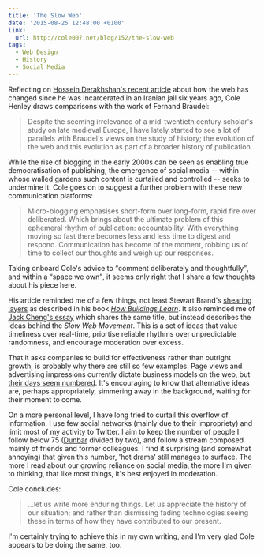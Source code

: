 ```yaml
---
title: 'The Slow Web'
date: '2015-08-25 12:48:00 +0100'
link:
  url: http://cole007.net/blog/152/the-slow-web
tags:
  - Web Design
  - History
  - Social Media
---
```

Reflecting on [Hossein Derakhshan's recent article][1] about how the web has changed since he was incarcerated in an Iranian jail six years ago, Cole Henley draws comparisons with the work of Fernand Braudel:

> Despite the seeming irrelevance of a mid-twentieth century scholar's study on late medieval Europe, I have lately started to see a lot of parallels with Braudel's views on the study of history; the evolution of the web and this evolution as part of a broader history of publication.

While the rise of blogging in the early 2000s can be seen as enabling true democratisation of publishing, the emergence of social media -- within whose walled gardens such content is curtailed and controlled -- seeks to undermine it. Cole goes on to suggest a further problem with these new communication platforms:

> Micro-blogging emphasises short-form over long-form, rapid fire over deliberated. Which brings about the ultimate problem of this ephemeral rhythm of publication: accountability. With everything moving so fast there becomes less and less time to digest and respond. Communication has become of the moment, robbing us of time to collect our thoughts and weigh up our responses.

Taking onboard Cole's advice to <q>comment deliberately and thoughtfully</q>, and within a <q>space we own</q>, it seems only right that I share a few thoughts about his piece here.

His article reminded me of a few things, not least Stewart Brand's [shearing layers][2] as described in his book [<cite>How Buildings Learn</cite>][3]. It also reminded me of [Jack Cheng's essay][4] which shares the same title, but instead describes the ideas behind the _Slow Web Movement_. This is a set of ideas that value timeliness over real-time, priortise reliable rhythms over unpredictable randomness, and encourage moderation over excess.

That it asks companies to build for effectiveness rather than outright growth, is probably why there are still so few examples. Page views and advertising impressions currently dictate business models on the web, but [their days seem numbered][5]. It's encouraging to know that alternative ideas are, perhaps appropriately, simmering away in the background, waiting for their moment to come.

On a more personal level, I have long tried to curtail this overflow of information. I use few social networks (mainly due to their impropriety) and limit most of my activity to Twitter. I aim to keep the number of people I follow below 75 ([Dunbar][6] divided by two), and follow a stream composed mainly of friends and former colleagues. I find it surprising (and somewhat annoying) that given this number, 'hot drama' still manages to surface. The more I read about our growing reliance on social media, the more I'm given to thinking, that like most things, it's best enjoyed in moderation.

Cole concludes:

> ...let us write more enduring things. Let us appreciate the history of our situation; and rather than dismissing fading technologies seeing these in terms of how they have contributed to our present.

I'm certainly trying to achieve this in my own writing, and I'm very glad Cole appears to be doing the same, too.

[1]: https://medium.com/matter/the-web-we-have-to-save-2eb1fe15a426
[2]: https://en.wikipedia.org/wiki/Shearing_layers
[3]: https://en.wikipedia.org/wiki/How_Buildings_Learn
[4]: http://jackcheng.com/the-slow-web
[5]: http://daringfireball.net/2015/07/safari_content_blocker_imore
[6]: https://en.wikipedia.org/wiki/Dunbar%27s_number
